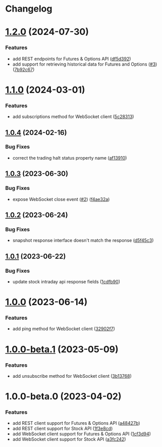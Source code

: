 # Changelog

# [1.2.0](https://github.com/fugle-dev/fugle-marketdata-node/compare/v1.1.0...v1.2.0) (2024-07-30)


### Features

* add REST endpoints for Futures & Options API ([df5d392](https://github.com/fugle-dev/fugle-marketdata-node/commit/df5d3927f1b03cabe9d8bad6b7c8aa20710a63f6))
* add support for retrieving historical data for Futures and Options ([#3](https://github.com/fugle-dev/fugle-marketdata-node/issues/3)) ([7b92c67](https://github.com/fugle-dev/fugle-marketdata-node/commit/7b92c67eb97bd655266f23d907f670ea1f0792c4))

# [1.1.0](https://github.com/fugle-dev/fugle-marketdata-node/compare/v1.0.4...v1.1.0) (2024-03-01)


### Features

* add subscriptions method for WebSocket client ([5c28313](https://github.com/fugle-dev/fugle-marketdata-node/commit/5c28313da0d539ad9e7dd1e23ec2d83770fd6391))

## [1.0.4](https://github.com/fugle-dev/fugle-marketdata-node/compare/v1.0.3...v1.0.4) (2024-02-16)


### Bug Fixes

* correct the trading halt status property name ([af13910](https://github.com/fugle-dev/fugle-marketdata-node/commit/af139108f59254031f5e2092820262436a2c7b94))

## [1.0.3](https://github.com/fugle-dev/fugle-marketdata-node/compare/v1.0.2...v1.0.3) (2023-06-30)


### Bug Fixes

* expose WebSocket close event ([#2](https://github.com/fugle-dev/fugle-marketdata-node/issues/2)) ([f4ae32a](https://github.com/fugle-dev/fugle-marketdata-node/commit/f4ae32a231439948336a49e37c929254a5322fb2))

## [1.0.2](https://github.com/fugle-dev/fugle-marketdata-node/compare/v1.0.1...v1.0.2) (2023-06-24)


### Bug Fixes

* snapshot response interface doesn't match the response ([d5f45c3](https://github.com/fugle-dev/fugle-marketdata-node/commit/d5f45c39d9f487f53659be4fb5cb804bfa18d46b))

## [1.0.1](https://github.com/fugle-dev/fugle-marketdata-node/compare/v1.0.0...v1.0.1) (2023-06-22)


### Bug Fixes

* update stock intraday api response fields ([1cdfb90](https://github.com/fugle-dev/fugle-marketdata-node/commit/1cdfb905e52b576e725c0272275a7e6e81d3a345))

# [1.0.0](https://github.com/fugle-dev/fugle-marketdata-node/compare/v1.0.0-beta.1...v1.0.0) (2023-06-14)


### Features

* add ping method for WebSocket client ([32902f7](https://github.com/fugle-dev/fugle-marketdata-node/commit/32902f7c679f262fd67053b59e088c05ad0db9c7))

# [1.0.0-beta.1](https://github.com/fugle-dev/fugle-marketdata-node/compare/v1.0.0-beta.0...v1.0.0-beta.1) (2023-05-09)


### Features

* add unsubscribe method for WebSocket client ([3b13768](https://github.com/fugle-dev/fugle-marketdata-node/commit/3b13768825998ba9696c131db41a92e55f6b6bf9))

# 1.0.0-beta.0 (2023-04-02)


### Features

* add REST client support for Futures & Options API ([a48427b](https://github.com/fugle-dev/fugle-marketdata-node/commit/a48427b857c79235093d54fcda2257a3ad09b5a3))
* add REST client support for Stock API ([1f3e8cd](https://github.com/fugle-dev/fugle-marketdata-node/commit/1f3e8cd74a01d3cb7f2945d5c21c76bba9006a21))
* add WebSocket client support for Futures & Options API ([1cf3d94](https://github.com/fugle-dev/fugle-marketdata-node/commit/1cf3d94784373e455defa5b13aa1af9c045706a1))
* add WebSocket client support for Stock API ([a3fc242](https://github.com/fugle-dev/fugle-marketdata-node/commit/a3fc242242df178513fd57ff011367fe03367e07))